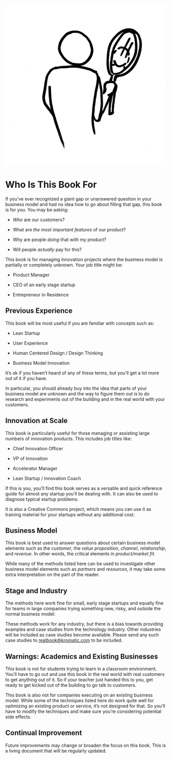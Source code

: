 ![](/assets/illustration-Reflection02-HalfFigure.jpg)
# Who Is This Book For

If you’ve ever recognized a giant gap or unanswered question in your business model and had no idea how to go about filling that gap, this book is for you. You may be asking:

* _Who_ are our customers?

* What are _the most important features_ of our product?

* Why are people _doing_ that with my product?

* Will people _actually_ pay for this?

This book is for managing innovation projects where the business model is partially or completely unknown. Your job title might be:

* Product Manager

* CEO of an early stage startup

* Entrepreneur in Residence

## Previous Experience

This book will be most useful if you are familiar with concepts such as:

* Lean Startup

* User Experience

* Human Centered Design / Design Thinking

* Business Model Innovation

It’s ok if you haven’t heard of any of these terms, but you’ll get a lot more out of it if you have.

In particular, you should already buy into the idea that parts of your business model are unknown and the way to figure them out is to do research and experiments out of the building and in the real world with your customers.

## Innovation at Scale

This book is particularly useful for those managing or assisting large numbers of innovation products. This includes job titles like:

* Chief Innovation Officer

* VP of Innovation

* Accelerator Manager

* Lean Startup / Innovation Coach

If this is you, you’ll find this book serves as a versatile and quick reference guide for almost any startup you’ll be dealing with. It can also be used to diagnose typical startup problems.

It is also a Creative Commons project, which means you can use it as training material for your startups without any additional cost.

## Business Model

This book is best used to answer questions about certain business model elements such as the _customer_, the _value proposition_, _channel_, _relationship_, and _revenue_. In other words, the critical elements in _product/market fit_.

While many of the methods listed here can be used to investigate other business model elements such as _partners_ and _resources_, it may take some extra interpretation on the part of the reader.

## Stage and Industry

The methods here work fine for small, early stage startups and equally fine for teams in large companies trying something new, risky, and outside the normal business model.

These methods work for any industry, but there is a bias towards providing examples and case studies from the technology industry. Other industries will be included as case studies become available. Please send any such case studies to [realbook@kromatic.com](mailto:realbook@kromatic.com) to be included.

## Warnings: Academics and Existing Businesses

This book is not for students trying to learn in a classroom environment. You’ll have to go out and use this book in the real world with real customers to get anything out of it. So if your teacher just handed this to you, get ready to get kicked out of the building to go talk to customers.

This book is also not for companies executing on an existing business model. While some of the techniques listed here do work quite well for optimizing an existing product or service, it’s not designed for that. So you’ll have to modify the techniques and make sure you’re considering potential side effects.

## Continual Improvement

Future improvements may change or broaden the focus on this book. This is a living document that will be regularly updated.

  


